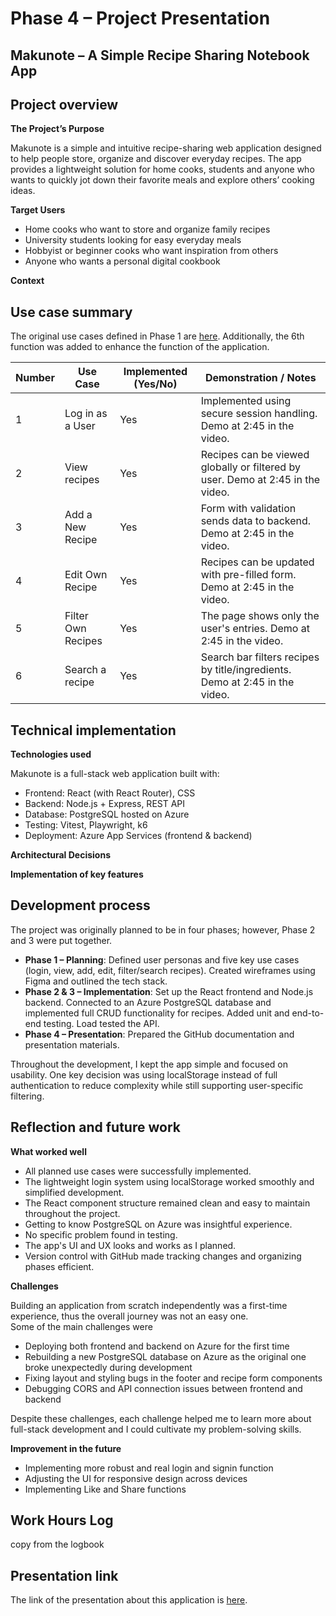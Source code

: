 # Phase 4 – Project Presentation


## Makunote – A Simple Recipe Sharing Notebook App


## Project overview

**The Project’s Purpose**

Makunote is a simple and intuitive recipe-sharing web application designed to help people store, organize and discover everyday recipes. The app provides a lightweight solution for home cooks, students and anyone who wants to quickly jot down their favorite meals and explore others’ cooking ideas.

**Target Users**
- Home cooks who want to store and organize family recipes
- University students looking for easy everyday meals
- Hobbyist or beginner cooks who want inspiration from others
- Anyone who wants a personal digital cookbook

**Context**


## Use case summary

The original use cases defined in Phase 1 are <a href="https://github.com/rinawasabi/advanced-web-dev/blob/main/Final_Project/Project_phase_1.md#2-use-cases-and-user-flows" target="_blank">here</a>. Additionally, the 6th function was added to enhance the function of the application.




| Number | Use Case               | Implemented (Yes/No) | Demonstration / Notes                          |
|--------|------------------------|-----------------------|------------------------------------------------|
| 1      | Log in as a User       | Yes                   | Implemented using secure session handling. Demo at 2:45 in the video. |
| 2      | View recipes           | Yes                   | Recipes can be viewed globally or filtered by user. Demo at 2:45 in the video.    |
| 3      | Add a New Recipe       | Yes                   | Form with validation sends data to backend. Demo at 2:45 in the video. | 
| 4      | Edit Own Recipe        | Yes                   | Recipes can be updated with pre-filled form. Demo at 2:45 in the video. |
| 5      | Filter Own Recipes     | Yes                   | The page shows only the user's entries. Demo at 2:45 in the video. |
| 6      | Search a recipe        | Yes                   | Search bar filters recipes by title/ingredients. Demo at 2:45 in the video. |



## Technical implementation

**Technologies used**

Makunote is a full-stack web application built with:
- Frontend: React (with React Router), CSS
- Backend: Node.js + Express, REST API
- Database: PostgreSQL hosted on Azure
- Testing: Vitest, Playwright, k6
- Deployment: Azure App Services (frontend & backend)

**Architectural Decisions**


**Implementation of key features**



## Development process
The project was originally planned to be in four phases; however, Phase 2 and 3 were put together. 

- **Phase 1 – Planning**: Defined user personas and five key use cases (login, view, add, edit, filter/search recipes). Created wireframes using Figma and outlined the tech stack.
- **Phase 2 & 3 – Implementation**: Set up the React frontend and Node.js backend. Connected to an Azure PostgreSQL database and implemented full CRUD functionality for recipes. Added unit and end-to-end testing. Load tested the API. 
- **Phase 4 – Presentation**:  Prepared the GitHub documentation and presentation materials.

Throughout the development, I kept the app simple and focused on usability. One key decision was using localStorage instead of full authentication to reduce complexity while still supporting user-specific filtering.


## Reflection and future work

**What worked well**
- All planned use cases were successfully implemented.
- The lightweight login system using localStorage worked smoothly and simplified development.
- The React component structure remained clean and easy to maintain throughout the project.
- Getting to know PostgreSQL on Azure was insightful experience.
- No specific problem found in testing.
- The app's UI and UX looks and works as I planned.
- Version control with GitHub made tracking changes and organizing phases efficient.



**Challenges**

Building an application from scratch independently was a first-time experience, thus the overall journey was not an easy one.  
Some of the main challenges were
- Deploying both frontend and backend on Azure for the first time
- Rebuilding a new PostgreSQL database on Azure as the original one broke unexpectedly during development
- Fixing layout and styling bugs in the footer and recipe form components
- Debugging CORS and API connection issues between frontend and backend

Despite these challenges, each challenge helped me to learn more about full-stack development and I could cultivate my problem-solving skills.


**Improvement in the future**

- Implementing more robust and real login and signin function
- Adjusting the UI for responsive design across devices
- Implementing Like and Share functions


## Work Hours Log

copy from the logbook



## Presentation link

The link of the presentation about this application is [here]().
